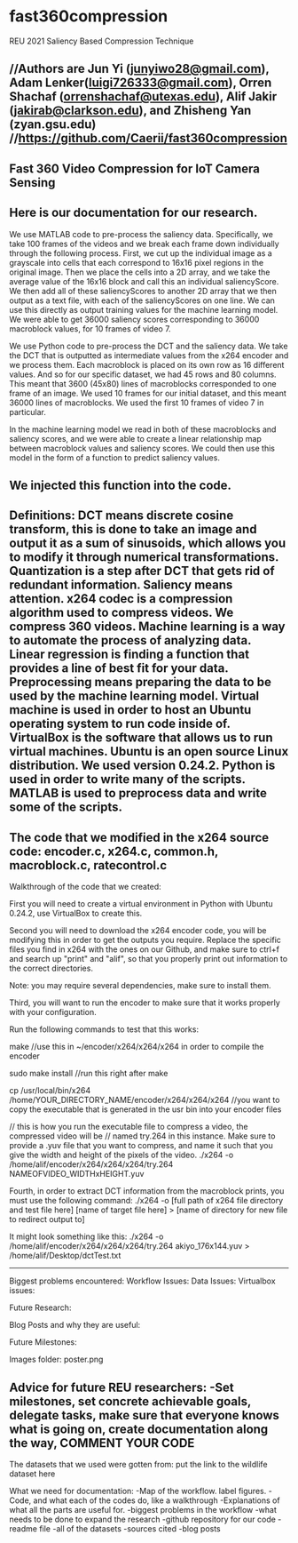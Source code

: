 # fast360compression
REU 2021 Saliency Based Compression Technique

//Authors are Jun Yi (junyiwo28@gmail.com), Adam Lenker(luigi726333@gmail.com), Orren Shachaf (orrenshachaf@utexas.edu), Alif Jakir (jakirab@clarkson.edu), and Zhisheng Yan (zyan.gsu.edu)
//https://github.com/Caerii/fast360compression
---------------------------------------------------------------
Fast 360 Video Compression for IoT Camera Sensing
---------------------------------------------------------------
Here is our documentation for our research.
---------------------------------------------------------------
We use MATLAB code to pre-process the saliency data. Specifically, we take 100 frames of the videos and we break each frame down individually through the following process. First, we cut up the individual image as a grayscale into cells that each correspond to 16x16 pixel regions in the original image. Then we place the cells into a 2D array, and we take the average value of the 16x16 block and call this an individual saliencyScore. We then add all of these saliencyScores to another 2D array that we then output as a text file, with each of the saliencyScores on one line. We can use this directly as output training values for the machine learning model. We were able to get 36000 saliency scores corresponding to 36000 macroblock values, for 10 frames of video 7.

We use Python code to pre-process the DCT and the saliency data. We take the DCT that is outputted as intermediate values from the x264 encoder and we process them. Each macroblock is placed on its own row as 16 different values. And so for our specific dataset, we had 45 rows and 80 columns. This meant that 3600 (45x80) lines of macroblocks corresponded to one frame of an image. We used 10 frames for our initial dataset, and this meant 36000 lines of macroblocks. We used the first 10 frames of video 7 in particular.

In the machine learning model we read in both of these macroblocks and saliency scores, and we were able to create a linear relationship map between macroblock values and saliency scores. We could then use this model in the form of a function to predict saliency values.

We injected this function into the code.
---------------------------------------------------------------
Definitions:
DCT means discrete cosine transform, this is done to take an image and output it as a sum of sinusoids, which allows you to modify it through numerical transformations.
Quantization is a step after DCT that gets rid of redundant information.
Saliency means attention.
x264 codec is a compression algorithm used to compress videos. We compress 360 videos.
Machine learning is a way to automate the process of analyzing data.
Linear regression is finding a function that provides a line of best fit for your data.
Preprocessing means preparing the data to be used by the machine learning model.
Virtual machine is used in order to host an Ubuntu operating system to run code inside of.
VirtualBox is the software that allows us to run virtual machines.
Ubuntu is an open source Linux distribution. We used version 0.24.2.
Python is used in order to write many of the scripts.
MATLAB is used to preprocess data and write some of the scripts.
---------------------------------------------------------------
The code that we modified in the x264 source code:
encoder.c, x264.c, common.h, macroblock.c, ratecontrol.c
---------------------------------------------------------------
Walkthrough of the code that we created:

First you will need to create a virtual environment in Python with Ubuntu 0.24.2, use VirtualBox to create this.

Second you will need to download the x264 encoder code, you will be modifying this in order to get the outputs you require. Replace the specific files you find in x264 with the ones on our Github, and make sure to ctrl+f and search up "print" and "alif", so that you properly print out information to the correct directories.

Note: you may require several dependencies, make sure to install them.

Third, you will want to run the encoder to make sure that it works properly with your configuration.

Run the following commands to test that this works:

make //use this in ~/encoder/x264/x264/x264 in order to compile the encoder

sudo make install //run this right after make

cp /usr/local/bin/x264 /home/YOUR_DIRECTORY_NAME/encoder/x264/x264/x264 //you want to copy the executable that is generated in the usr bin into your encoder files

// this is how you run the executable file to compress a video, the compressed video will be 
// named try.264 in this instance. Make sure to provide a .yuv file that you want to compress, and name it such that you give the width and height of the pixels of the video.
./x264 -o /home/alif/encoder/x264/x264/x264/try.264 NAMEOFVIDEO_WIDTHxHEIGHT.yuv 

Fourth, in order to extract DCT information from the macroblock prints, you must use the following command:
./x264 -o [full path of x264 file directory and test file here] [name of target file here] > [name of directory for new file to redirect output to]

It might look something like this:
./x264 -o /home/alif/encoder/x264/x264/x264/try.264 akiyo_176x144.yuv > /home/alif/Desktop/dctTest.txt


---------------------------------------------------------------
Biggest problems encountered:
Workflow Issues:
Data Issues:
Virtualbox issues:

Future Research:

Blog Posts and why they are useful:

Future Milestones:

Images folder:
poster.png

Advice for future REU researchers:
-Set milestones, set concrete achievable goals, delegate tasks, make sure that everyone knows what is going on, create documentation along the way, COMMENT YOUR CODE
-

The datasets that we used were gotten from:
put the link to the wildlife dataset here


What we need for documentation:
-Map of the workflow. label figures.
-Code, and what each of the codes do, like a walkthrough
-Explanations of what all the parts are useful for.
-biggest problems in the workflow
-what needs to be done to expand the research
-github repository for our code
-readme file
-all of the datasets
-sources cited
-blog posts
